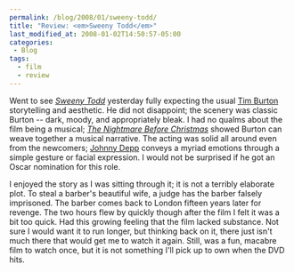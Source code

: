 ```yaml
---
permalink: /blog/2008/01/sweeny-todd/
title: "Review: <em>Sweeny Todd</em>"
last_modified_at: 2008-01-02T14:50:57-05:00
categories:
 - Blog
tags:
  - film
  - review
---
```


Went to see _[Sweeny Todd](http://www.imdb.com/title/tt0408236/)_ yesterday fully expecting the usual [Tim Burton](http://www.imdb.com/name/nm0000318/)
storytelling and aesthetic. He did not disappoint; the scenery was classic Burton -- dark, moody, and appropriately bleak.
I had no qualms about the film being a musical; _[The Nightmare Before Christmas](http://www.imdb.com/title/tt0107688/)_
showed Burton can weave together a musical narrative. The acting was solid all around even from the newcomers;
[Johnny Depp](http://www.imdb.com/name/nm0000136/) conveys a myriad emotions through a simple gesture or facial expression.
I would not be surprised if he got an Oscar nomination for this role.

I enjoyed the story as I was sitting through it; it is not a terribly elaborate plot. To steal a barber's beautiful wife,
a judge has the barber falsely imprisoned. The barber comes back to London fifteen years later for revenge. The two hours
flew by quickly though after the film I felt it was a bit too quick. Had this growing feeling that the film lacked
substance. Not sure I would want it to run longer, but thinking back on it, there just isn't much there that would get
me to watch it again. Still, was a fun, macabre film to watch once, but it is not something I'll pick up to own when the
DVD hits.